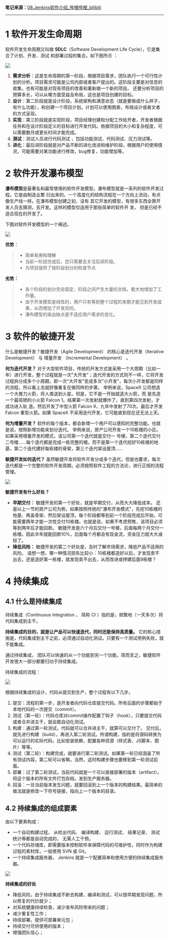 **笔记来源：**[08.Jenkins软件介绍_哔哩哔哩_bilibili](https://www.bilibili.com/video/BV1kJ411p7mV?spm_id_from=333.788.videopod.episodes&vd_source=e8046ccbdc793e09a75eb61fe8e84a30&p=8)

------



# 1 软件开发生命周期
软件开发生命周期又叫做 **SDLC**（Software Development Life Cycle），它是集合了计划、开发、测试 和部署过程的集合。如下图所示 ：

![](images/1.png)

1. **需求分析**：这是生命周期的第一阶段，根据项目需求，团队执行一个可行性计划的分析。项目需求可能是公司内部或者客户提出的。这阶段主要是对信息的收集，也有可能是对现有项目的改善和重新做一个新的项目。 还要分析项目的预算多长，可以从哪方面受益及布局，这也是项目创建的目标。
2. **设计**：第二阶段就是设计阶段，系统架构和满意状态（就是要做成什么样子，有什么功能），和创建一个项目计划。计划可以使用图表，布局设计或者文者的方式呈现。
3. **实现**：第三阶段就是实现阶段，项目经理创建和分配工作给开者，开发者根据任务和在设计阶段定义的目标进行开发代码。依据项目的大小和复杂程度，可以需要数月或更长时间才能完成。
4. **测试**：测试人员进行代码测试 ，包括功能测试、代码测试、压力测试等。
5. **进化**：最后进阶段就是对产品不断的进化改进和维护阶段，根据用户的使用情况，可能需要对某功能进行修改，bug修复，功能增加等。

# 2 软件开发瀑布模型
**瀑布模型**是最著名和最常使用的软件开发模型。瀑布模型就是一系列的软件开发过程。它是由制造业繁 衍出来的。一个高度化的结构流程在一个方向上流动，有点像生产线一样。在瀑布模型创建之初，没有 其它开发的模型，有很多东西全靠开发人员去猜测，去开发。这样的模型仅适用于那些简单的软件开 发， 但是已经不适合现在的开发了。 

下图对软件开发模型的一个阐述。

![](images/2.png)

**优势**：

> - 简单易用和理解
> - 当前一阶段完成后，您只需要去关注后续阶段。
> - 为项目提供了按阶段划分的检查节点

**劣势：**

>- 各个阶段的划分完全固定，阶段之间产生大量的文档，极大地增加了工作量。
>- 由于开发模型是线性的，用户只有等到整个过程的末期才能见到开发成果，从而增加了开发风险。
>- 瀑布模型的突出缺点是不适应用户需求的变化。

# 3 软件的敏捷开发
什么是敏捷开发？敏捷开发（Agile Development） 的核心是迭代开发（Iterative Development） 与 增量开发 （Incremental Development） 。

**何为迭代开发？**  对于大型软件项目，传统的开发方式是采用一个大周期（比如一年）进行开发，整个过程就是一次"大开发"；迭代开发的方式则不一样，它将开发过程拆分成多个小周期，即一次"大开发"变成多次"小开发"，每次小开发都是同样的流程，所以看上去就好像重复在做同样的步骤。 举例来说，SpaceX 公司想造一个大推力火箭，将人类送到火星。但是，它不是一开始就造大火箭，而 是先造一个最简陋的小火箭 Falcon 1。结果第一次发射就爆炸了，直到第四次发射，才成功进入轨 道。然后开发了中型火箭 Falcon 9，九年中发射了70次。最后才开发 Falcon 重型火箭。如果 SpaceX 不采用迭代开发，它可能直到现在还无法上天。

**何为增量开发？** 软件的每个版本，都会新增一个用户可以感知的完整功能。也就是说，按照新增功能来划分迭代。 举例来说，房产公司开发一个10栋楼的小区。如果采用增量开发的模式，该公司第一个迭代就是交付一 号楼，第二个迭代交付二号楼......每个迭代都是完成一栋完整的楼。而不是第一个迭代挖好10栋楼的地基，第二个迭代建好每栋楼的骨架，第三个迭代架设屋顶......

**敏捷开发如何迭代？** 虽然敏捷开发将软件开发分成多个迭代，但是也要求，每次迭代都是一个完整的软件开发周期，必须按照软件工程的方法论，进行正规的流程管理。

![](images/3.png)

**敏捷开发有什么好处？**

+ **早期交付：** 敏捷开发的第一个好处，就是早期交付，从而大大降低成本。 还是以上一节的房产公司为例，如果按照传统的"瀑布开发模式"，先挖10栋楼的地基、再盖骨架、然后架设屋顶，每个阶段都等到前一个阶段完成后开始，可能需要两年才能一次性交付10栋楼。也就是说，如果不考虑预售，该项目必须等到两年后才能回款。 敏捷开发是六个月后交付一号楼，后面每两个月交付一栋楼。因此半年就能回款10%，后面每个月都会有现金流，资金压力就大大减轻了。
+ **降低风险：** 敏捷开发的第二个好处是，及时了解市场需求，降低产品不适用的风险。 请想一想，哪一种情况损失比较小：10栋楼都造好以后，才发现卖不出去，还是造好第一栋楼，就发现卖不出去，从而改进或停建后面9栋楼？

# 4 持续集成
## 4.1 什么是持续集成
持续集成（Continuous integration ， 简称 CI ）指的是，频繁地（一天多次）将代码集成到主干。 

**持续集成的目的，就是让产品可以快速迭代，同时还能保持高质量。** 它的核心措施是，代码集成到主干之前，必须通过自动化测试。只要有一个测试用例失败，就不能集成。

通过持续集成， 团队可以快速的从一个功能到另一个功能，简而言之，敏捷软件开发很大一部分都要归功于持续集成。

持续集成的流程：

![](images/4.png)

根据持续集成的设计，代码从提交到生产，整个过程有以下几步。

1. 提交：流程的第一步，是开发者向代码仓库提交代码。所有后面的步骤都始于本地代码的一次提交（commit）。
2. 测试（第一轮）：代码仓库对commit操作配置了钩子（hook），只要提交代码或者合并进主干，就会跑自动化测试。
3. 构建：通过第一轮测试，代码就可以合并进主干，就算可以交付了。 交付后，就先进行构建（build），再进入第二轮测试。所谓构建，指的是将源码转换为可以运行的实际代码，比如安装依赖，配置各种资源（样式表、JS脚本、图片）等等。 
4. 测试（第二轮）：构建完成，就要进行第二轮测试。如果第一轮已经涵盖了所有测试内容，第二轮可以省略，当然，这时构建步骤也要移到第一轮测试前面。
5. 部署：过了第二轮测试，当前代码就是一个可以直接部署的版本（artifact）。将这个版本的所有文件打包存档，发到生产服务器。
6. 回滚：一旦当前版本发生问题，就要回滚到上一个版本的构建结果。最简单的做法就是修改一下符号链接，指向上一个版本的目录。

## 4.2 持续集成的组成要素
由以下要素构成：

+ 一个自动构建过程， 从检出代码、 编译构建、 运行测试、 结果记录、 测试统计等都是自动完成的， 无需人工干预。
+ 一个代码存储库，即需要版本控制软件来保障代码的可维护性，同时作为构建过程的素材库，一般使用 SVN 或 Git。 
+ 一个持续集成服务器， Jenkins 就是一个配置简单和使用方便的持续集成服务器。

![](images/5.png)

**持续集成的好处**

+ 降低风险，由于持续集成不断去构建，编译和测试，可以很早期发现问题，所以修复的代价就少； 
+ 对系统健康持续检查，减少发布风险带来的问题； 
+ 减少重复性工作；
+ 持续部署，提供可部署单元包；
+ 持续交付可供使用的版本； 
+ 增强团队信心；

